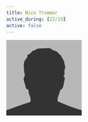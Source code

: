 ```yaml
---
title: Nico Trummer
active_during: [22/23]
active: false
---
```

![Nico Trummer](/assets/images/bio-photo.jpg)
